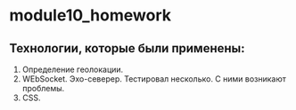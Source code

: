 # module10_homework

## Технологии, которые были применены:

1. Определение геолокации.
2. WEbSocket. Эхо-северер. Тестировал несколько. С ними возникают проблемы.
3. CSS.
